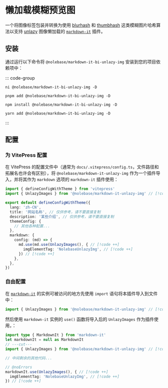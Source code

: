 <script setup>
import packageJSON from '~/packages/markdown-it-unlazy-img/package.json'
</script>

# 懒加载模糊预览图 <Badge type="tip" :text="`v${packageJSON.version}`" />

一个将图像标签包装并转换为使用 [blurhash](https://github.com/woltapp/blurhash) 和 [thumbhash](https://github.com/evanw/thumbhash) 这类模糊图片哈希算法以支持 [unlazy](https://github.com/johannschopplich/unlazy) 图像懒加载的 [`markdown-it`](https://github.com/markdown-it/markdown-it) 插件。

## 安装

通过运行以下命令将 `@nolebase/markdown-it-bi-unlazy-img` 安装到您的项目依赖项中：

::: code-group

```shell [@antfu/ni]
ni @nolebase/markdown-it-bi-unlazy-img -D
```

```shell [pnpm]
pnpm add @nolebase/markdown-it-bi-unlazy-img -D
```

```shell [npm]
npm install @nolebase/markdown-it-bi-unlazy-img -D
```

```shell [yarn]
yarn add @nolebase/markdown-it-bi-unlazy-img -D
```

:::

## 配置

### 为 VitePress 配置

在 VitePress 的配置文件中（通常为 `docs/.vitepress/config.ts`，文件路径和拓展名也许会有区别），将 `@nolebase/markdown-it-unlazy-img` 作为一个插件导入，并将其作为 `markdown` 选项的 `markdown-it` 插件使用：

<!--@include: @/pages/zh-CN/snippets/details-colored-diff.md-->

```typescript twoslash
import { defineConfigWithTheme } from 'vitepress'
import { UnlazyImages } from '@nolebase/markdown-it-unlazy-img' // [!code ++]

export default defineConfigWithTheme({
  lang: 'zh-CN',
  title: '网站名称', // 仅供参考，请不要直接复制
  description: '某些介绍', // 仅供参考，请不要直接复制
  themeConfig: {
    // 其他各种配置...
  },
  markdown: {
    config: (md) => {
      md.use(md.use(UnlazyImages(), { // [!code ++]
        imgElementTag: 'NolebaseUnlazyImg', // [!code ++]
      }) // [!code ++]
    },
  },
})
```

### 自由配置

<!--@include: @/pages/zh-CN/snippets/configure-on-your-own-warning.md-->

在 [`markdown-it`](https://github.com/markdown-it/markdown-it) 的实例可被访问的地方先使用 `import` 语句将本插件导入到文件中：

```typescript twoslash
import { UnlazyImages } from '@nolebase/markdown-it-unlazy-img' // [!code ++]
```

然后使用 `markdown-it` 实例的 `use()` 函数将导入后的 `UnlazyImages` 作为插件使用，：

```typescript twoslash
import type { MarkdownIt } from 'markdown-it'
let markdownIt = null as MarkdownIt
// ---cut---
import { UnlazyImages } from '@nolebase/markdown-it-unlazy-img' // [!code ++]

// 中间剩余的其他代码...

// @noErrors
markdownIt.use(UnlazyImages(), { // [!code ++]
  imgElementTag: 'NolebaseUnlazyImg', // [!code ++]
}) // [!code ++]
```
